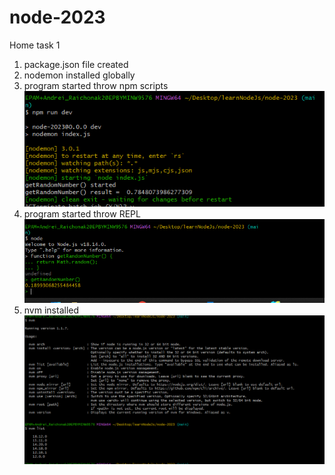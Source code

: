 # node-2023

Home task 1
1. package.json file created 
2. nodemon installed globally
3. program started throw npm scripts
![img_1.png](images/img_1.png)
4. program started throw REPL
![img.png](images/img.png)
5. nvm installed
![img_2.png](images/img_2.png)
